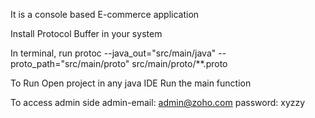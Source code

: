 It is a console based E-commerce application

Install Protocol Buffer in your system

In terminal, run
    protoc --java_out="src/main/java" --proto_path="src/main/proto" src/main/proto/**.proto

To Run
    Open project in any java IDE
    Run the main function

To access admin side
    admin-email: admin@zoho.com
    password: xyzzy